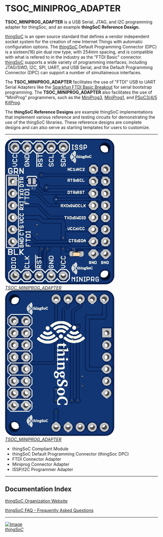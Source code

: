 # TSOC_MINIPROG_ADAPTER

**TSOC_MINIPROG_ADAPTER** is a USB Serial, JTAG, and I2C programming adapter for thingSoc, 
and an example **thingSoC Reference Design.** 

[thingSoC](http://www.thingsoc.com) is an open source standard that defines a vendor 
independent socket system for the creation of new Internet Things with automatic configuration options. 
The [thingSoC](http://www.thingsoc.com) Default Programming Connector (DPC) is a sixteen(16) pin dual row type, with 254mm spacing,
and is compatible with what is refered to in the industry as the "FTDI Basic" connector. 
[thingSoC](http://www.thingsoc.com) supports a wide variety of programming interfaces, 
including JTAG/SWD, I2C, SPI, UART, and USB Serial, and the Default Programming Connector (DPC)
can support a number of simultaineous interfaces.

The **TSOC_MINIPROG_ADAPTER** facilitates the use of "FTDI" USB to UART Serial Adapters
like the [Sparkfun FTDI Basic Breakout](https://www.sparkfun.com/products/9873) for serial bootstrap programming.
The **TSOC_MINIPROG_ADAPTER** also facilitates the use of "MiniProg" programmers,
such as the [MiniProg3](http://www.cypress.com/documentation/development-kitsboards/cy8ckit-002-psoc-miniprog3-program-and-debug-kit), 
[MiniProg1](http://www.cypress.com/documentation/development-kitsboards/cy3217-miniprog1), and [PSoC3/4/5 KitProg](http://www.cypress.com/documentation/development-kitsboards/cy8ckit-059-psoc-5lp-prototyping-kit-onboard-programmer-and).

The **thingSoC Reference Designs** are example thingSoC implementations that implement
various reference and testing circuits for demonstrating the use of the thingSoC libraries.
These reference designs are complete designs and can also serve as starting templates for users to customize.

---------------------------------------

[![thingSoC TSOC_MINIPROG_ADAPTER](https://github.com/thingSoC/TSOC_MINIPROG_ADAPTER/blob/master/TSOC_MINIPROG_ADAPTER/images/TSOC_MINIPROG_ADAPTER_top.png) *TSOC_MINIPROG_ADAPTER*](https://github.com/thingSoC/) [![thingSoC TSOC_MINIPROG_ADAPTER](https://github.com/thingSoC/TSOC_MINIPROG_ADAPTER/blob/master/TSOC_MINIPROG_ADAPTER/images/TSOC_MINIPROG_ADAPTER_bot.png) *TSOC_MINIPROG_ADAPTER*](https://github.com/thingSoC/)


* thingSoC Compliant Module
* thingSoC Default Programming Connector (thingSoc DPC)
* FTDI Connector Adapter
* Miniprog Connector Adapter
* ISSP/I2C Programmer Adapter


---------------------------------------

## Documentation Index <a name="documentation_index"/>


[thingSoC Organization Website](http://thingSoC.github.io)

[thingSoC FAQ - Frequently Asked Questions](http://thingsoc.github.io/support/faq.html)

---------------------------------------

[![Image](http://thingsoc.github.io/img/projects/thingSoC/thingSoC_thumb.png?raw=true)  
*thingSoC*](http://thingsoc.github.io)
